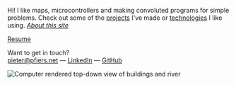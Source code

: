 Hi! I like maps, microcontrollers and making convoluted programs for simple problems. Check out some of the [projects](/projects) I've made or [technologies](/technologies) I like using. *[About this site](/projects/this-site/)*

[Resume](c:resume.html)

Want to get in touch?  
pieter@pfiers.net — [LinkedIn](e:https://www.linkedin.com/in/pieter-fiers-00916b1a2) — [GitHub](e:https://github.com/ubipo)

![Computer rendered top-down view of buildings and river](c:home-md-min4.png "OSM and BlenderGIS going together like open data and OSS")